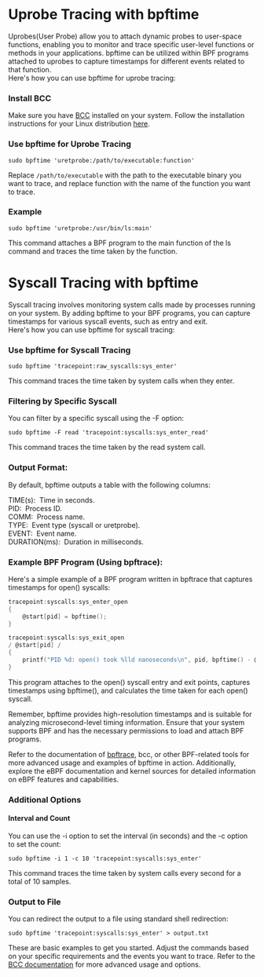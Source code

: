 
# Uprobe Tracing with bpftime

Uprobes(User Probe) allow you to attach dynamic probes to user-space functions, enabling you to monitor and trace specific user-level functions or methods in your applications. bpftime can be utilized within BPF programs attached to uprobes to capture timestamps for different events related to that function.\
Here's how you can use bpftime for uprobe tracing:

### Install BCC

Make sure you have [BCC](https://github.com/iovisor/bcc) installed on your system. Follow the installation instructions for your Linux distribution [here](https://github.com/iovisor/bcc/blob/master/INSTALL.md).

### Use bpftime for Uprobe Tracing

` sudo bpftime 'uretprobe:/path/to/executable:function' `

Replace `/path/to/executable` with the path to the executable binary you want to trace, and replace function with the name of the function you want to trace.

### Example

`sudo bpftime 'uretprobe:/usr/bin/ls:main'`

This command attaches a BPF program to the main function of the ls command and traces the time taken by the function.

# Syscall Tracing with bpftime

Syscall tracing involves monitoring system calls made by processes running on your system. By adding bpftime to your BPF programs, you can capture timestamps for various syscall events, such as entry and exit.\
Here's how you can use bpftime for syscall tracing:

### Use bpftime for Syscall Tracing

`sudo bpftime 'tracepoint:raw_syscalls:sys_enter'`

This command traces the time taken by system calls when they enter.

### Filtering by Specific Syscall

You can filter by a specific syscall using the -F option:

`sudo bpftime -F read 'tracepoint:syscalls:sys_enter_read'`

This command traces the time taken by the read system call.

### Output Format:
By default, bpftime outputs a table with the following columns:

TIME(s):$~$ Time in seconds.\
PID:$~$ Process ID.\
COMM:$~$ Process name.\
TYPE:$~$ Event type (syscall or uretprobe).\
EVENT:$~$ Event name.\
DURATION(ms):$~$ Duration in milliseconds.

### Example BPF Program (Using bpftrace):
Here's a simple example of a BPF program written in bpftrace that captures timestamps for open() syscalls:

```c
tracepoint:syscalls:sys_enter_open
{
    @start[pid] = bpftime();
}

tracepoint:syscalls:sys_exit_open
/ @start[pid] /
{
    printf("PID %d: open() took %lld nanoseconds\n", pid, bpftime() - @start[pid]);
}
```
This program attaches to the open() syscall entry and exit points, captures timestamps using bpftime(), and calculates the time taken for each open() syscall.

Remember, bpftime provides high-resolution timestamps and is suitable for analyzing microsecond-level timing information. Ensure that your system supports BPF and has the necessary permissions to load and attach BPF programs.

Refer to the documentation of [bpftrace](https://github.com/bpftrace/bpftrace/blob/master/man/adoc/bpftrace.adoc), bcc, or other BPF-related tools for more advanced usage and examples of bpftime in action. Additionally, explore the eBPF documentation and kernel sources for detailed information on eBPF features and capabilities.

### Additional Options

#### Interval and Count

You can use the -i option to set the interval (in seconds) and the -c option to set the count:

`sudo bpftime -i 1 -c 10 'tracepoint:syscalls:sys_enter'`

This command traces the time taken by system calls every second for a total of 10 samples.

### Output to File

You can redirect the output to a file using standard shell redirection:

`sudo bpftime 'tracepoint:syscalls:sys_enter' > output.txt`

These are basic examples to get you started. Adjust the commands based on your specific requirements and the events you want to trace. Refer to the [BCC documentation](https://github.com/iovisor/bcc/blob/master/docs/reference_guide.md) for more advanced usage and options.